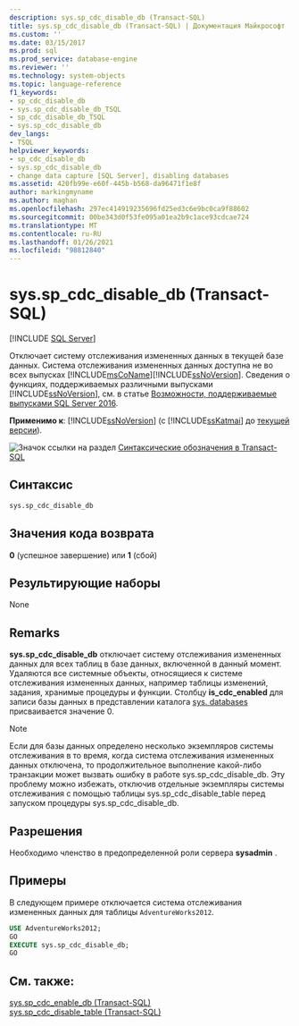 ```yaml
---
description: sys.sp_cdc_disable_db (Transact-SQL)
title: sys.sp_cdc_disable_db (Transact-SQL) | Документация Майкрософт
ms.custom: ''
ms.date: 03/15/2017
ms.prod: sql
ms.prod_service: database-engine
ms.reviewer: ''
ms.technology: system-objects
ms.topic: language-reference
f1_keywords:
- sp_cdc_disable_db
- sys.sp_cdc_disable_db_TSQL
- sp_cdc_disable_db_TSQL
- sys.sp_cdc_disable_db
dev_langs:
- TSQL
helpviewer_keywords:
- sp_cdc_disable_db
- sys.sp_cdc_disable_db
- change data capture [SQL Server], disabling databases
ms.assetid: 420fb99e-e60f-445b-b568-da96471f1e8f
author: markingmyname
ms.author: maghan
ms.openlocfilehash: 297ec414919235696fd25ed3c6e9bc0ca9f88602
ms.sourcegitcommit: 00be343d0f53fe095a01ea2b9c1ace93cdcae724
ms.translationtype: MT
ms.contentlocale: ru-RU
ms.lasthandoff: 01/26/2021
ms.locfileid: "98812840"
---
```

# <a name="syssp_cdc_disable_db-transact-sql"></a>sys.sp_cdc_disable_db (Transact-SQL)
[!INCLUDE [SQL Server](../../includes/applies-to-version/sqlserver.md)]

  Отключает систему отслеживания измененных данных в текущей базе данных. Система отслеживания измененных данных доступна не во всех выпусках [!INCLUDE[msCoName](../../includes/msconame-md.md)][!INCLUDE[ssNoVersion](../../includes/ssnoversion-md.md)]. Сведения о функциях, поддерживаемых различными выпусками [!INCLUDE[ssNoVersion](../../includes/ssnoversion-md.md)], см. в статье [Возможности, поддерживаемые выпусками SQL Server 2016](~/sql-server/editions-and-supported-features-for-sql-server-2016.md).  
  
**Применимо к**: [!INCLUDE[ssNoVersion](../../includes/ssnoversion-md.md)] (с [!INCLUDE[ssKatmai](../../includes/sskatmai-md.md)] до [текущей версии](/troubleshoot/sql/general/determine-version-edition-update-level)).  
  
 ![Значок ссылки на раздел](../../database-engine/configure-windows/media/topic-link.gif "Значок ссылки на раздел") [Синтаксические обозначения в Transact-SQL](../../t-sql/language-elements/transact-sql-syntax-conventions-transact-sql.md)  
  
## <a name="syntax"></a>Синтаксис  
  
```sql  
sys.sp_cdc_disable_db  
```  
  
## <a name="return-code-values"></a>Значения кода возврата  
 **0** (успешное завершение) или **1** (сбой)  
  
## <a name="result-sets"></a>Результирующие наборы  
 None  
  
## <a name="remarks"></a>Remarks  
 **sys.sp_cdc_disable_db** отключает систему отслеживания измененных данных для всех таблиц в базе данных, включенной в данный момент. Удаляются все системные объекты, относящиеся к системе отслеживания измененных данных, например таблицы изменений, задания, хранимые процедуры и функции. Столбцу **is_cdc_enabled** для записи базы данных в представлении каталога [sys. databases](../../relational-databases/system-catalog-views/sys-databases-transact-sql.md) присваивается значение 0.  
  
> [!NOTE]  
>  Если для базы данных определено несколько экземпляров системы отслеживания в то время, когда система отслеживания измененных данных отключена, то продолжительное выполнение какой-либо транзакции может вызвать ошибку в работе sys.sp_cdc_disable_db. Эту проблему можно избежать, отключив отдельные экземпляры системы отслеживания с помощью таблицы sys.sp_cdc_disable_table перед запуском процедуры sys.sp_cdc_disable_db.  
  
## <a name="permissions"></a>Разрешения  
 Необходимо членство в предопределенной роли сервера **sysadmin** .  
  
## <a name="examples"></a>Примеры  
 В следующем примере отключается система отслеживания измененных данных для таблицы `AdventureWorks2012`.  
  
```sql  
USE AdventureWorks2012;  
GO  
EXECUTE sys.sp_cdc_disable_db;  
GO  
```  
  
## <a name="see-also"></a>См. также:  
 [sys.sp_cdc_enable_db &#40;Transact-SQL&#41;](../../relational-databases/system-stored-procedures/sys-sp-cdc-enable-db-transact-sql.md)   
 [sys.sp_cdc_disable_table &#40;Transact-SQL&#41;](../../relational-databases/system-stored-procedures/sys-sp-cdc-disable-table-transact-sql.md)  
  
